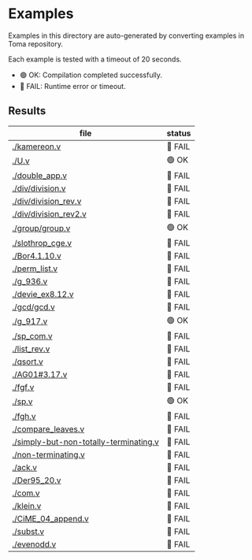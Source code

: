 # Examples

Examples in this directory are auto-generated by converting examples in Toma repository.

Each example is tested with a timeout of 20 seconds.
- 🟢 OK: Compilation completed successfully.
- 🔴 FAIL: Runtime error or timeout.

## Results

|file|status|
|---|---|
| [./kamereon.v](./kamereon.v) | 🔴 FAIL |
| [./U.v](./U.v) | 🟢 OK |
| [./double_app.v](./double_app.v) | 🔴 FAIL |
| [./div/division.v](./div/division.v) | 🔴 FAIL |
| [./div/division_rev.v](./div/division_rev.v) | 🔴 FAIL |
| [./div/division_rev2.v](./div/division_rev2.v) | 🔴 FAIL |
| [./group/group.v](./group/group.v) | 🟢 OK |
| [./slothrop_cge.v](./slothrop_cge.v) | 🔴 FAIL |
| [./Bor4.1.10.v](./Bor4.1.10.v) | 🔴 FAIL |
| [./perm_list.v](./perm_list.v) | 🔴 FAIL |
| [./g_936.v](./g_936.v) | 🔴 FAIL |
| [./devie_ex8.12.v](./devie_ex8.12.v) | 🔴 FAIL |
| [./gcd/gcd.v](./gcd/gcd.v) | 🔴 FAIL |
| [./g_917.v](./g_917.v) | 🟢 OK |
| [./sp_com.v](./sp_com.v) | 🔴 FAIL |
| [./list_rev.v](./list_rev.v) | 🔴 FAIL |
| [./qsort.v](./qsort.v) | 🔴 FAIL |
| [./AG01#3.17.v](./AG01#3.17.v) | 🔴 FAIL |
| [./fgf.v](./fgf.v) | 🔴 FAIL |
| [./sp.v](./sp.v) | 🟢 OK |
| [./fgh.v](./fgh.v) | 🔴 FAIL |
| [./compare_leaves.v](./compare_leaves.v) | 🔴 FAIL |
| [./simply-but-non-totally-terminating.v](./simply-but-non-totally-terminating.v) | 🔴 FAIL |
| [./non-terminating.v](./non-terminating.v) | 🔴 FAIL |
| [./ack.v](./ack.v) | 🔴 FAIL |
| [./Der95_20.v](./Der95_20.v) | 🔴 FAIL |
| [./com.v](./com.v) | 🔴 FAIL |
| [./klein.v](./klein.v) | 🔴 FAIL |
| [./CiME_04_append.v](./CiME_04_append.v) | 🔴 FAIL |
| [./subst.v](./subst.v) | 🔴 FAIL |
| [./evenodd.v](./evenodd.v) | 🔴 FAIL |